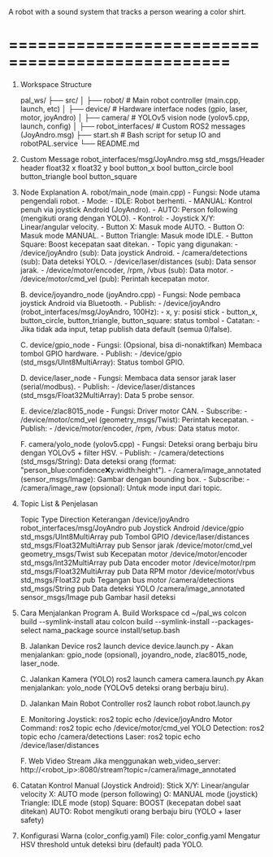 A robot with a sound system that tracks a person wearing a color shirt.

# ================================================= #
1.  Workspace Structure

    pal_ws/
    ├── src/
    │   ├── robot/                # Main robot controller (main.cpp, launch, etc)
    │   ├── device/               # Hardware interface nodes (gpio, laser, motor, joyAndro)
    │   ├── camera/               # YOLOv5 vision node (yolov5.cpp, launch, config)
    │   ├── robot_interfaces/     # Custom ROS2 messages (JoyAndro.msg)
    ├── start.sh                  # Bash script for setup IO and robotPAL.service 
    └── README.md

2.  Custom Message
    robot_interfaces/msg/JoyAndro.msg
        std_msgs/Header header
        float32 x
        float32 y
        bool button_x
        bool button_circle
        bool button_triangle
        bool button_square

3.  Node Explanation
    A.  robot/main_node (main.cpp)
        -   Fungsi: Node utama pengendali robot.
        -   Mode:
            -   IDLE: Robot berhenti.
            -   MANUAL: Kontrol penuh via joystick Android (JoyAndro).
            -   AUTO: Person following (mengikuti orang dengan YOLO).
        -   Kontrol:
            -   Joystick X/Y: Linear/angular velocity.
            -   Button X: Masuk mode AUTO.
            -   Button O: Masuk mode MANUAL.
            -   Button Triangle: Masuk mode IDLE.
            -   Button Square: Boost kecepatan saat ditekan.
        -   Topic yang digunakan:
            -   /device/joyAndro (sub): Data joystick Android.
            -   /camera/detections (sub): Data deteksi YOLO.
            -   /device/laser/distances (sub): Data sensor jarak.
            -   /device/motor/encoder, /rpm, /vbus (sub): Data motor.
            -   /device/motor/cmd_vel (pub): Perintah kecepatan motor.

    B.  device/joyandro_node (joyAndro.cpp)
        -   Fungsi: Node pembaca joystick Android via Bluetooth.
        -   Publish:
            -   /device/joyAndro (robot_interfaces/msg/JoyAndro, 100Hz):
                -   x, y: posisi stick
                -   button_x, button_circle, button_triangle, button_square: status tombol
        -   Catatan:
            -   Jika tidak ada input, tetap publish data default (semua 0/false).

    C.  device/gpio_node
        -   Fungsi: (Opsional, bisa di-nonaktifkan) Membaca tombol GPIO hardware.
        -   Publish:
            -   /device/gpio (std_msgs/UInt8MultiArray): Status tombol GPIO.

    D.  device/laser_node
        -   Fungsi: Membaca data sensor jarak laser (serial/modbus).
        -   Publish:
            -   /device/laser/distances (std_msgs/Float32MultiArray): Data 5 probe sensor.

    E.  device/zlac8015_node
        -   Fungsi: Driver motor CAN.
        -   Subscribe:
            -   /device/motor/cmd_vel (geometry_msgs/Twist): Perintah kecepatan.
        -   Publish:
            -   /device/motor/encoder, /rpm, /vbus: Data status motor.

    F.  camera/yolo_node (yolov5.cpp)
        -   Fungsi: Deteksi orang berbaju biru dengan YOLOv5 + filter HSV.
        -   Publish:
            -   /camera/detections (std_msgs/String): Data deteksi orang (format: "person_blue:confidence:x:y:width:height").
            -   /camera/image_annotated (sensor_msgs/Image): Gambar dengan bounding box.
        -   Subscribe:
            -   /camera/image_raw (opsional): Untuk mode input dari topic.

4.  Topic List & Penjelasan

    Topic	                Type	                        Direction	Keterangan
    /device/joyAndro	    robot_interfaces/msg/JoyAndro	pub	        Joystick Android
    /device/gpio	        std_msgs/UInt8MultiArray	    pub	        Tombol GPIO 
    /device/laser/distances	std_msgs/Float32MultiArray	    pub	        Sensor jarak
    /device/motor/cmd_vel	geometry_msgs/Twist	            sub	        Kecepatan motor
    /device/motor/encoder	std_msgs/Int32MultiArray	    pub	        Data encoder motor
    /device/motor/rpm	    std_msgs/Float32MultiArray	    pub	        Data RPM motor
    /device/motor/vbus	    std_msgs/Float32	            pub	        Tegangan bus motor
    /camera/detections	    std_msgs/String	                pub	        Data deteksi YOLO
    /camera/image_annotated	sensor_msgs/Image	            pub	        Gambar hasil deteksi


5.  Cara Menjalankan Program
    A.  Build Workspace
        cd ~/pal_ws
        colcon build --symlink-install
        atau
        colcon build --symlink-install --packages-select nama_package
        source install/setup.bash
    
    B.  Jalankan Device 
        ros2 launch device device.launch.py
        -   Akan menjalankan: gpio_node (opsional), joyandro_node, zlac8015_node, laser_node.
    
    C.  Jalankan Kamera (YOLO)
        ros2 launch camera camera.launch.py
        Akan menjalankan: yolo_node (YOLOv5 deteksi orang berbaju biru).

    D.  Jalankan Main Robot Controller
        ros2 launch robot robot.launch.py

    E.  Monitoring
        Joystick:
            ros2 topic echo /device/joyAndro
        Motor Command:
            ros2 topic echo /device/motor/cmd_vel
        YOLO Detection:
            ros2 topic echo /camera/detections
        Laser:
            ros2 topic echo /device/laser/distances

    F.  Web Video Stream
        Jika menggunakan web_video_server:
        http://<robot_ip>:8080/stream?topic=/camera/image_annotated

6.  Catatan Kontrol
    Manual (Joystick Android):
        Stick X/Y: Linear/angular velocity
        X: AUTO mode (person following)
        O: MANUAL mode (joystick)
        Triangle: IDLE mode (stop)
        Square: BOOST (kecepatan dobel saat ditekan)
    AUTO: Robot mengikuti orang berbaju biru (YOLO + laser safety)

7.  Konfigurasi Warna (color_config.yaml)
    File: color_config.yaml
        Mengatur HSV threshold untuk deteksi biru (default) pada YOLO.
